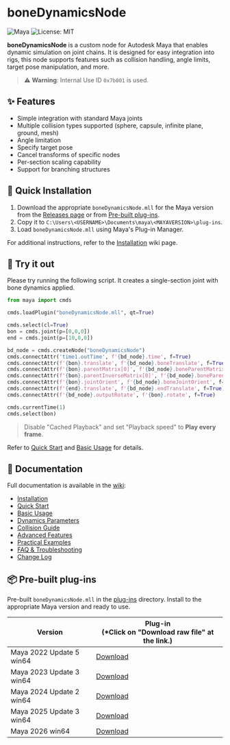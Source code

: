 # boneDynamicsNode

![Maya](https://img.shields.io/static/v1?message=Maya&color=0696D7&logo=Autodesk&logoColor=white&label=) ![License: MIT](https://img.shields.io/badge/license-MIT-blue.svg)

**boneDynamicsNode** is a custom node for Autodesk Maya that enables dynamic simulation on joint chains. It is designed for easy integration into rigs, this node supports features such as collision handling, angle limits, target pose manipulation, and more.

> ⚠ **Warning**: Internal Use ID `0x7b001` is used.

## ✨ Features

- Simple integration with standard Maya joints
- Multiple collision types supported (sphere, capsule, infinite plane, ground, mesh)
- Angle limitation
- Specify target pose
- Cancel transforms of specific nodes
- Per-section scaling capability
- Support for branching structures

## 🔧 Quick Installation

1. Download the appropriate `boneDynamicsNode.mll` for the Maya version from the [Releases page](https://github.com/akasaki1211/boneDynamicsNode/releases) or from [Pre-built plug-ins](#pre-built-plug-ins).
2. Copy it to `C:\Users\<USERNAME>\Documents\maya\<MAYAVERSION>\plug-ins`.
3. Load `boneDynamicsNode.mll` using Maya's Plug-in Manager.

For additional instructions, refer to the [Installation](./wiki/Installation.md) wiki page.

## 🚀 Try it out

Please try running the following script. It creates a single-section joint with bone dynamics applied.  

```python
from maya import cmds

cmds.loadPlugin("boneDynamicsNode.mll", qt=True)

cmds.select(cl=True)
bon = cmds.joint(p=[0,0,0])
end = cmds.joint(p=[10,0,0])

bd_node = cmds.createNode("boneDynamicsNode")
cmds.connectAttr('time1.outTime', f'{bd_node}.time', f=True)
cmds.connectAttr(f'{bon}.translate', f'{bd_node}.boneTranslate', f=True)
cmds.connectAttr(f'{bon}.parentMatrix[0]', f'{bd_node}.boneParentMatrix', f=True)
cmds.connectAttr(f'{bon}.parentInverseMatrix[0]', f'{bd_node}.boneParentInverseMatrix', f=True)
cmds.connectAttr(f'{bon}.jointOrient', f'{bd_node}.boneJointOrient', f=True)
cmds.connectAttr(f'{end}.translate', f'{bd_node}.endTranslate', f=True)
cmds.connectAttr(f'{bd_node}.outputRotate', f'{bon}.rotate', f=True)

cmds.currentTime(1)
cmds.select(bon)
```

> Disable "Cached Playback" and set "Playback speed" to **Play every frame**.

Refer to [Quick Start](./wiki/Quick-Start.md) and [Basic Usage](./wiki/Basic-Usage.md) for details.

## 📖 Documentation

Full documentation is available in the [wiki](./wiki/Home.md):

- [Installation](./wiki/Installation.md)
- [Quick Start](./wiki/Quick-Start.md)
- [Basic Usage](./wiki/Basic-Usage.md)
- [Dynamics Parameters](./wiki/Dynamics-Parameters.md)
- [Collision Guide](./wiki/Collision-Guide.md)
- [Advanced Features](./wiki/Advanced-Features.md)
- [Practical Examples](./wiki/Practical-Examples.md)
- [FAQ & Troubleshooting](./wiki/FAQ-&-Troubleshooting.md)
- [Change Log](./wiki/Change-Log.md)

## 📦 Pre-built plug-ins

Pre-built `boneDynamicsNode.mll` in the [plug-ins](./plug-ins) directory. Install to the appropriate Maya version and ready to use.  

|Version|Plug-in<br>(*Click on "Download raw file" at the link.)|
|---|---|
|Maya 2022 Update 5 win64|[Download](./plug-ins/2022/boneDynamicsNode.mll)|
|Maya 2023 Update 3 win64|[Download](./plug-ins/2023/boneDynamicsNode.mll)|
|Maya 2024 Update 2 win64|[Download](./plug-ins/2024/boneDynamicsNode.mll)|
|Maya 2025 Update 3 win64|[Download](./plug-ins/2025/boneDynamicsNode.mll)|
|Maya 2026 win64|[Download](./plug-ins/2026/boneDynamicsNode.mll)|
